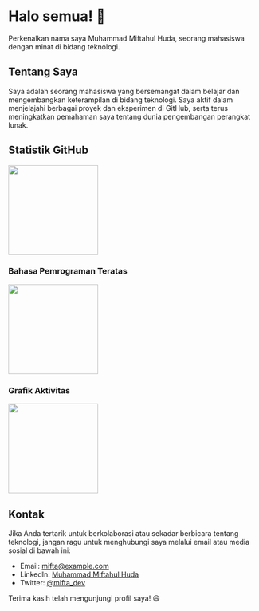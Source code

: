 # Halo semua! 👋

Perkenalkan nama saya Muhammad Miftahul Huda, seorang mahasiswa dengan minat di bidang teknologi.

## Tentang Saya

Saya adalah seorang mahasiswa yang bersemangat dalam belajar dan mengembangkan keterampilan di bidang teknologi. Saya aktif dalam menjelajahi berbagai proyek dan eksperimen di GitHub, serta terus meningkatkan pemahaman saya tentang dunia pengembangan perangkat lunak.

## Statistik GitHub

<p align="left">
<a href="https://github.com/eunoiamo">
  <img height="180em" src="https://github-readme-stats-eight-theta.vercel.app/api?username=eunoiamo&show_icons=true&theme=algolia&include_all_commits=true&count_private=true"/>
</a>
</p>

### Bahasa Pemrograman Teratas

<p align="left">
<a href="https://github.com/eunoiamo">
  <img height="180em" src="https://github-readme-stats-eight-theta.vercel.app/api/top-langs/?username=eunoiamo&layout=compact&theme=algolia"/>
</a>
</p>

### Grafik Aktivitas

<p align="left">
<a href="https://github.com/eunoiamo">
  <img height="180em" src="https://activity-graph.herokuapp.com/graph?username=eunoiamo&theme=github"/>
</a>
</p>

## Kontak

Jika Anda tertarik untuk berkolaborasi atau sekadar berbicara tentang teknologi, jangan ragu untuk menghubungi saya melalui email atau media sosial di bawah ini:

- Email: mifta@example.com
- LinkedIn: [Muhammad Miftahul Huda](https://www.linkedin.com/in/miftahul-huda/)
- Twitter: [@mifta_dev](https://twitter.com/mifta_dev)

Terima kasih telah mengunjungi profil saya! 😄
